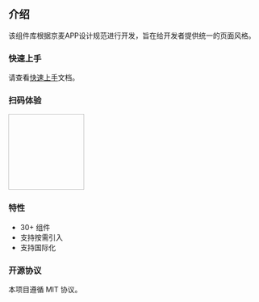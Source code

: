 ## 介绍

该组件库根据京麦APP设计规范进行开发，旨在给开发者提供统一的页面风格。

### 快速上手

请查看[快速上手](#/components/quickUse)文档。

### 扫码体验

<img style="width: 150px; height: 150px;" :src="codeImg" />

### 特性

* 30+ 组件
* 支持按需引入
* 支持国际化

### 开源协议

本项目遵循 MIT 协议。

<script>
import QRCode from 'qrcode'

export default {
  data () {
    return {
      codeImg: ''
    }
  },
  mounted () {
    let path = location.pathname.slice(0, location.pathname.lastIndexOf('/'))
    let url = `${location.protocol}//${location.host}${path}/examples.html`
    QRCode.toDataURL(url, {
      margin: 0
    }).then(url => {
      this.codeImg = url
    })
  }
}
</script>